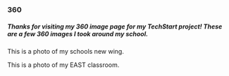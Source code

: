 ### 360

##### Thanks for visiting my 360 image page for my TechStart project! These are a few 360 images I took around my school.

This is a photo of my schools new wing.
<script src="//360.vizor.io/scripts/embed.js" data-vizorurl="//360.vizor.io/embed/v/8kjww" ></script>

This is a photo of my EAST classroom.
<script src="//360.vizor.io/scripts/embed.js" data-vizorurl="https://360.vizor.io/embed/v/aea90" ></script>

